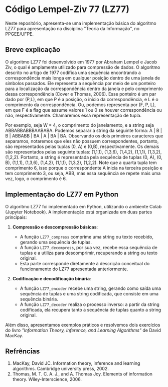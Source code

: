 # Código Lempel-Ziv 77 (LZ77)
Neste repositório, apresenta-se uma implementação básica do algoritmo LZ77 para apresentação na disciplina "Teoria da Informação", no PPGEE/UFPE.

## Breve explicação
O algoritmo LZ77 foi desenvolvido em 1977 por Abraham Lempel e Jacob Ziv, o qual é amplamente utilizado para compressão de dados. O algoritmo descrito no artigo de 1977 codifica uma sequência encontrando a correspondência mais longa em qualquer posição dentro de uma janela de símbolos passados. Ele representa a sequência por meio de um ponteiro para a localização da correspondência dentro da janela e pelo comprimento dessa correspondência (Cover e Thomas, 2006). Esse ponteiro é um par dado por (P,L), em que P é a posição, o início da correspondência, e L é o comprimento da correspondência. Ou, podemos representa por (F, P, L), em que F é a flag que assume valores 1 ou 0 se houver correspondência ou não, respectivamente. Chamaremos essa representação de tupla.

Por exemplo, seja W = 4, o comprimento do janelamento, e a string seja ABBABBABBBAABABA. Podemos separar a string da seguinte forma: A | B | B | ABBABB | BA | A | BA | BA. Observando os dois primeiros caracteres que separamos, notaremos que eles não possuem correspondentes, portanto, são representados pelas tuplas (0, A) e (0,B), respectivamente. Os demais são representados pelas seguinte tuplas: (1,1,1), (1,3,6), (1,4,2), (1,1,1), (1,3,2), (1,2,2). Portanto, a string é representada pela sequência de tuplas (0, A), (0, B), (1,1,1), (1,3,6), (1,4,2), (1,1,1), (1,3,2), (1,2,2).   Note que a quarta tupla tem comprimento 6, isso porque o correspondente A inicia na terceira posição e tem comprimento 3, ou seja, ABB, mas essa sequência se repete mais uma vez, logo, o comprimento é 6. 

## Implementação do LZ77 em Python

O algoritmo LZ77 foi implementado em Python, utilizando o ambiente Colab (Jupyter Notebook). A implementação está organizada em duas partes principais:

1. **Compressão e descompressão básicas**:  
   - A função `LZ77_compress` comprime uma string ou texto recebido, gerando uma sequência de tuplas.  
   - A função `LZ77_decompress`, por sua vez, recebe essa sequência de tuplas e a utiliza para descomprimir, recuperando a string ou texto original.  
   - Esta parte corresponde diretamente à descrição conceitual do funcionamento do LZ77 apresentada anteriormente.  

2. **Codificação e decodificação binária**:  
   - A função `LZ77_encoder` recebe uma string, gerando como saída uma sequência de tuplas e uma string codificada, que consiste em uma sequência binária.  
   - A função `LZ77_decoder` realiza o processo inverso: a partir da string codificada, ela recupera tanto a sequência de tuplas quanto a string original.  

Além disso, apresentamos exemplos práticos e resolvemos dois exercícios do livro *"Information Theory, Inference, and Learning Algorithms"* de David MacKay.

## Refrências
1. MacKay, David JC. Information theory, inference and learning algorithms. Cambridge university press, 2002.
2. Thomas, M. T. C. A. J., and A. Thomas Joy. Elements of information theory. Wiley-Interscience, 2006.
